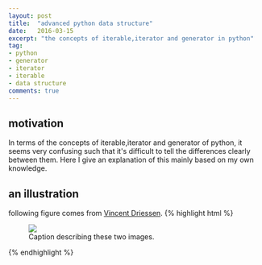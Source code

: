 ```yaml
---
layout: post
title:  "advanced python data structure"
date:   2016-03-15
excerpt: "the concepts of iterable,iterator and generator in python"
tag:
- python
- generator
- iterator
- iterable
- data structure
comments: true
---
```

## motivation
In terms of the concepts of iterable,iterator and generator of python, it seems very confusing such that it's difficult to tell the differences clearly between them. Here I give an explanation of this mainly based on my own knowledge.
## an illustration
following figure comes from [Vincent Driessen](http://nvie.com/posts/iterators-vs-generators/).
{% highlight html %}
<figure class="half">
    <a href="/home/zp/myimages-relationships.png"><img src="/home/zp/myimages.png"></a>
    <figcaption>Caption describing these two images.</figcaption>
</figure>
{% endhighlight %}


